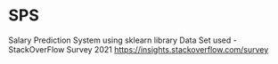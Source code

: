 # SPS
Salary Prediction System using sklearn library
Data Set used - StackOverFlow Survey 2021
https://insights.stackoverflow.com/survey
